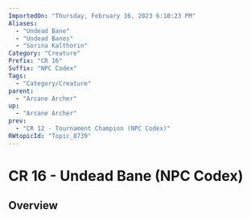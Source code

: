 ```yaml
---
ImportedOn: "Thursday, February 16, 2023 6:10:23 PM"
Aliases:
  - "Undead Bane"
  - "Undead Banes"
  - "Sorina Kalthorin"
Category: "Creature"
Prefix: "CR 16"
Suffix: "NPC Codex"
Tags:
  - "Category/Creature"
parent:
  - "Arcane Archer"
up:
  - "Arcane Archer"
prev:
  - "CR 12 - Tournament Champion (NPC Codex)"
RWtopicId: "Topic_8739"
---
```

# CR 16 - Undead Bane (NPC Codex)
## Overview
